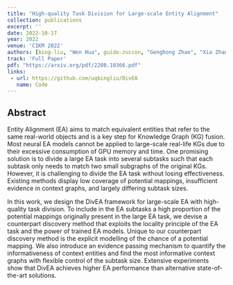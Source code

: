 ```yaml
---
title: "High-quality Task Division for Large-scale Entity Alignment"
collection: publications
excerpt: ''
date: 2022-10-17
year: 2022
venue: 'CIKM 2022'
authors: [bing-liu, "Wen Hua", guido-zuccon, "Genghong Zhao", "Xia Zhang"]
track: 'Full Paper'
pdf: "https://arxiv.org/pdf/2208.10366.pdf"
links:
 - url: https://github.com/uqbingliu/DivEA
   name: Code
---
```


## Abstract


Entity Alignment (EA) aims to match equivalent entities that refer to the same real-world objects and is a key step for Knowledge Graph (KG) fusion. Most neural EA models cannot be applied to large-scale real-life KGs due to their excessive consumption of GPU memory and time.
One promising solution is to divide a large EA task into several subtasks such that each subtask only needs to match two small subgraphs of the original KGs. However, it is challenging to divide the EA task without losing effectiveness. Existing methods display low coverage of potential mappings, insufficient evidence in context graphs, and largely differing subtask sizes.

In this work, we design the DivEA framework for large-scale EA with high-quality task division.
To include in the EA subtasks a high proportion of the potential mappings originally present in the large EA task, we devise a counterpart discovery method that exploits the locality principle of the EA task and the power of trained EA models. Unique to our counterpart discovery method is the explicit modelling of the chance of a potential mapping.
We also introduce an evidence passing mechanism to quantify the informativeness of context entities and find the most informative context graphs with flexible control of the subtask size.
Extensive experiments show that DivEA achieves higher EA  performance than alternative state-of-the-art solutions.
